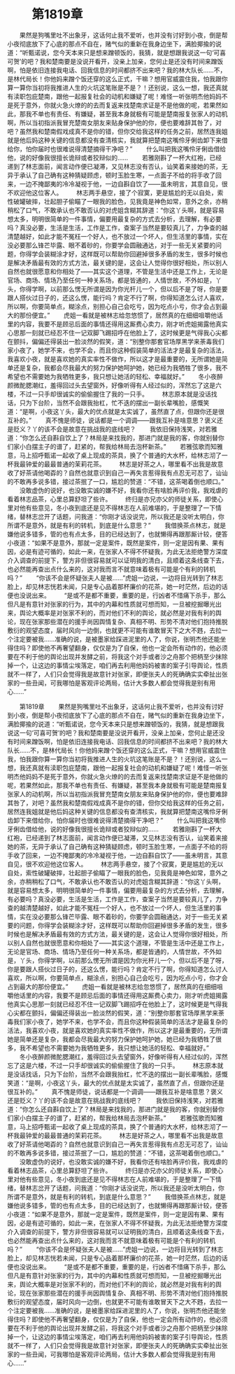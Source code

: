 # 　　第1819章
　　果然是狗嘴里吐不出象牙，这话何止我不爱听，也并没有讨好到小夜，倒是帮小夜彻底放下了心底的那点不自在，赌气似的重新在我身边坐下，满脸揶揄的说道：“听甄诺说，您今天本来只是想来蹭顿饭的，我猜，就是想跟我说这一句‘可喜可贺’的吧？我和楚南要是没说开看开，没亲上加亲，您何止是还没有时间来蹭饭啊，怕是依旧连接我电话、回我信息的时间都挤不出来吧？我的林大队长……不，是林代局长！你他妈来蹭个饭还穿的这么正式，干嘛？想用官威震住我，怕我跟你算一算你当初将我推进人生的火坑这笔账是不是？！还别说，这么一想，我还真就有渎职包庇楚南，跟他一起报复社会的动机和嫌疑了呢！难怪一听张明杰他妈妈不是死于意外，你就火急火燎的的去而复返来找楚南求证是不是他做的呢，若果然如此，那我不单也有责任、有嫌疑，甚至我本身就极有可能是楚南报复张家人的动机啊，所以当初指派我冒充楚南女朋友来贴身保护他的你，便也要难辞其咎了，对吧？虽然我和楚南假戏成真不是你的错，但你交给我这样的任务之前，居然连我姐就是他后妈这种关键的信息都没有查清核实，我就算把楚南这嘴伶牙俐齿卸下来借给你，怕你届时也很难说得清楚摘得干净吧？”
　　什么叫把我这嘴伶牙俐齿借给他，说的好像我很擅长诡辩或者狡辩似的……
　　若雅刚斟了一杯大红袍，已经递到了林志面前，闻言动作便已凝滞，又见林志没有否认，讪笑着来接她的茶，无异于承认了自己确有这种猜疑顾虑，顿时玉脸生寒，一点面子不给的将手收了回来，一边不掩鄙夷的冷冷凝视于他，一边自斟自饮了——虽未明言，其意自见，很不欢迎他这位客人。
　　林志两手悬空，接了个寂寞，更是尴尬的无以自处，索性破罐破摔，壮起胆子偷瞄了一眼我的脸色，见我竟是神色如常，意外之余，亦稍稍松了口气，不敢承认也不敢否认的对虎姐含糊其辞道：“你这丫头啊，就是容易想太多，明明很简单的一件事情，偏要用最复杂的方式去分析，去理解，有必要吗？真没必要，生活是生活，工作是工作，查案子当然是要较真儿了，力争查的越清楚越好，如此才能不冤枉一个好人，也不放过一个坏人，但生活里的事情，实在没必要那么锋芒毕露、眼不着砂的，你要学会圆融通达，对于一些无关紧要的问题，你得学会装糊涂才好，这样既可以帮助你回避掉很多矛盾的发生，很多时候也是解决矛盾最有效的方式方法，最关键的是，这会让人觉得你很好相处，所以别人自然也就很愿意和你相处了——其实这个道理，不管是生活中还是工作上，无论是官场、商场、情场乃至任何一种关系场，都是皆通的，人情世故，不外如是，丫头，你得学啊，以前那么愣无所谓是因为你光杆儿一个，但以后不是了呀，你是要跟人搭伙过日子的，还这么愣，能行吗？肯定不行了啊，你得知道怎么讨人喜欢，所以啊，你要简单点，糊涂点，别担心自己会吃亏，因为吃点小亏，你才会占到最大的那份便宜。”
　　虎姐一看就是被林志给忽悠惯了，居然真的在细细咀嚼他话里的内容，我要不是顾忌后面的事情还得用这厮费心卖力，刚才听虎姐揭露他真实心思那一刻就已经忍不住一记双脚飞踢招呼在他脸上了，这时候更是气得我心尖都在颤抖，偏偏还得装出一脸淡然的假笑，道：“别整你那套官场厚黑学来荼毒我们家小夜了，她学不来，也学不会，而且你这种假装简单的活法才是最复杂的活法，我喜欢小夜，就是喜欢她的真实率性不做作，所以这才是最重要的，无所谓她是简单还是复杂，我都会尽我最大的努力保护她呵护她，她已经为我牺牲了很多，我不希望也不需要她为我牺牲更多，我只想让她活的轻松、幸福就好。”
　　冬小夜醉颜微酡腮潮红，羞得回过头去望窗外，好像听得有人经过似的，浑然忘了这是六楼，不过一只手却很诚实的偷偷握住了我的一只手。
　　林志原本就是没话找话，只为下台阶，当然不会跟我抬杠，忙不迭的摆出一副长辈嘴脸，感慨笑道：“是啊，小夜这丫头，最大的优点就是太实诚了，虽然直了点，但跟你还是很互补的。”
　　真不愧是师徒，说话都是一个调调——跟我互补是啥意思？褒义还是贬义？丫的该不会是故意在挑战我的底线吧？
　　我依旧保持浅笑，对若雅道：“你怎么还自斟自饮上了？林局是来找我的，那进门就是我的客，你就别替你们家小白摆主子的谱了，赶紧的，帮我给林局去泡杯新茶。”
　　若雅弦歌而知雅意，马上招呼甄诺一起收了桌上现成的茶具，换了个普通的大水杯，给林志沏了一杯我最钟爱的最最普通的茉莉花茶。
　　林志是好茶之人，哪里看不出我是故意收了好茶请他喝孬的？自然也就意识到自己一再失言惹得我有点忍无可忍了，讪讪的不敢再多说多错，接过茶抿了一口，尴尬的赞道：“不错，这茶喝着倒也顺口。”
　　没敢虚伪的说好，也没敢实诚的嫌不好，我看你还有啥脸再评价我，我戏虐的看着林志品茶，心里总算舒坦了些许。
　　终归是亦兄亦父的师徒关系，即使心里对他有些意见，冬小夜到底还是见不得林志在人前难堪的，于是整理了一下情绪，替林志岔开了话题，问我道：“你刚才话没说完，所以我还是没听太明白，你所谓不是意外，就是有利的转机，到底是什么意思？”
　　我借换茶点林志，就是嫌他说多错多，管的也有点太多，目的已经达到了，也就懒得再跟那厮计较，便答小夜道：“如果不是意外，那就一定是案件，既然是案件，则一定是因有果、果有因，必是有迹可循的，如此一来，在张家人不得不怀疑我，为此无法拒绝警方深度介入调查的前提下，警方非但很容易就可以证明我的清白，且顺着这条线查下去，也必然能再查出点什么来的，这对我而言不就意味着极有可能是个有利的转机吗？”
　　“你该不会是怀疑张夫人是被……”虎姐一边说，一边将目光转到了林志脸上，却见林志恍若未闻，只是专心品着那杯廉价的花茶，她一时茫然，后边的话便也没说出来。
　　“是或不是都不重要，重要的是，行凶者不惜痛下杀手，那么但凡是有意针对张家的行为，其中的内幕和性质就可想而知，一旦被挖掘曝光出来，舆论大概率是对张家不利的，而对他们不利的舆论，就必然是对我有利的舆论，现在张家那些潜在的援手尚因舆情复杂、真相不明、形势不清对他们抱持推脱敷衍的观望态度，届时风向一边倒，也就更不可能有谁敢冒天下之大不韪，去拉一个注定要被我……准确的说，是被墨家给踩进泥里的人了，你说，张明杰他还能坐得住吗？即使他不再奢望翻身，仅仅是为了自保，他也一定会所有动作的，他必须要在不利于他的舆论出现并发酵之前，将我这个对手或者沙之舟那个把柄至少抹除掉一个，让这边的事情尘埃落定，咱们再去利用他妈妈被害的案子引导舆论，性质就不一样了，人们只会觉得我是故意针对张家，即便张夫人的死确确实实牵扯出张家的一些丑闻，可我哪怕是客观评论两局，估计大多数人都会觉得我是别有用心……”

　　第1819章
　　果然是狗嘴里吐不出象牙，这话何止我不爱听，也并没有讨好到小夜，倒是帮小夜彻底放下了心底的那点不自在，赌气似的重新在我身边坐下，满脸揶揄的说道：“听甄诺说，您今天本来只是想来蹭顿饭的，我猜，就是想跟我说这一句‘可喜可贺’的吧？我和楚南要是没说开看开，没亲上加亲，您何止是还没有时间来蹭饭啊，怕是依旧连接我电话、回我信息的时间都挤不出来吧？我的林大队长……不，是林代局长！你他妈来蹭个饭还穿的这么正式，干嘛？想用官威震住我，怕我跟你算一算你当初将我推进人生的火坑这笔账是不是？！还别说，这么一想，我还真就有渎职包庇楚南，跟他一起报复社会的动机和嫌疑了呢！难怪一听张明杰他妈妈不是死于意外，你就火急火燎的的去而复返来找楚南求证是不是他做的呢，若果然如此，那我不单也有责任、有嫌疑，甚至我本身就极有可能是楚南报复张家人的动机啊，所以当初指派我冒充楚南女朋友来贴身保护他的你，便也要难辞其咎了，对吧？虽然我和楚南假戏成真不是你的错，但你交给我这样的任务之前，居然连我姐就是他后妈这种关键的信息都没有查清核实，我就算把楚南这嘴伶牙俐齿卸下来借给你，怕你届时也很难说得清楚摘得干净吧？”
　　什么叫把我这嘴伶牙俐齿借给他，说的好像我很擅长诡辩或者狡辩似的……
　　若雅刚斟了一杯大红袍，已经递到了林志面前，闻言动作便已凝滞，又见林志没有否认，讪笑着来接她的茶，无异于承认了自己确有这种猜疑顾虑，顿时玉脸生寒，一点面子不给的将手收了回来，一边不掩鄙夷的冷冷凝视于他，一边自斟自饮了——虽未明言，其意自见，很不欢迎他这位客人。
　　林志两手悬空，接了个寂寞，更是尴尬的无以自处，索性破罐破摔，壮起胆子偷瞄了一眼我的脸色，见我竟是神色如常，意外之余，亦稍稍松了口气，不敢承认也不敢否认的对虎姐含糊其辞道：“你这丫头啊，就是容易想太多，明明很简单的一件事情，偏要用最复杂的方式去分析，去理解，有必要吗？真没必要，生活是生活，工作是工作，查案子当然是要较真儿了，力争查的越清楚越好，如此才能不冤枉一个好人，也不放过一个坏人，但生活里的事情，实在没必要那么锋芒毕露、眼不着砂的，你要学会圆融通达，对于一些无关紧要的问题，你得学会装糊涂才好，这样既可以帮助你回避掉很多矛盾的发生，很多时候也是解决矛盾最有效的方式方法，最关键的是，这会让人觉得你很好相处，所以别人自然也就很愿意和你相处了——其实这个道理，不管是生活中还是工作上，无论是官场、商场、情场乃至任何一种关系场，都是皆通的，人情世故，不外如是，丫头，你得学啊，以前那么愣无所谓是因为你光杆儿一个，但以后不是了呀，你是要跟人搭伙过日子的，还这么愣，能行吗？肯定不行了啊，你得知道怎么讨人喜欢，所以啊，你要简单点，糊涂点，别担心自己会吃亏，因为吃点小亏，你才会占到最大的那份便宜。”
　　虎姐一看就是被林志给忽悠惯了，居然真的在细细咀嚼他话里的内容，我要不是顾忌后面的事情还得用这厮费心卖力，刚才听虎姐揭露他真实心思那一刻就已经忍不住一记双脚飞踢招呼在他脸上了，这时候更是气得我心尖都在颤抖，偏偏还得装出一脸淡然的假笑，道：“别整你那套官场厚黑学来荼毒我们家小夜了，她学不来，也学不会，而且你这种假装简单的活法才是最复杂的活法，我喜欢小夜，就是喜欢她的真实率性不做作，所以这才是最重要的，无所谓她是简单还是复杂，我都会尽我最大的努力保护她呵护她，她已经为我牺牲了很多，我不希望也不需要她为我牺牲更多，我只想让她活的轻松、幸福就好。”
　　冬小夜醉颜微酡腮潮红，羞得回过头去望窗外，好像听得有人经过似的，浑然忘了这是六楼，不过一只手却很诚实的偷偷握住了我的一只手。
　　林志原本就是没话找话，只为下台阶，当然不会跟我抬杠，忙不迭的摆出一副长辈嘴脸，感慨笑道：“是啊，小夜这丫头，最大的优点就是太实诚了，虽然直了点，但跟你还是很互补的。”
　　真不愧是师徒，说话都是一个调调——跟我互补是啥意思？褒义还是贬义？丫的该不会是故意在挑战我的底线吧？
　　我依旧保持浅笑，对若雅道：“你怎么还自斟自饮上了？林局是来找我的，那进门就是我的客，你就别替你们家小白摆主子的谱了，赶紧的，帮我给林局去泡杯新茶。”
　　若雅弦歌而知雅意，马上招呼甄诺一起收了桌上现成的茶具，换了个普通的大水杯，给林志沏了一杯我最钟爱的最最普通的茉莉花茶。
　　林志是好茶之人，哪里看不出我是故意收了好茶请他喝孬的？自然也就意识到自己一再失言惹得我有点忍无可忍了，讪讪的不敢再多说多错，接过茶抿了一口，尴尬的赞道：“不错，这茶喝着倒也顺口。”
　　没敢虚伪的说好，也没敢实诚的嫌不好，我看你还有啥脸再评价我，我戏虐的看着林志品茶，心里总算舒坦了些许。
　　终归是亦兄亦父的师徒关系，即使心里对他有些意见，冬小夜到底还是见不得林志在人前难堪的，于是整理了一下情绪，替林志岔开了话题，问我道：“你刚才话没说完，所以我还是没听太明白，你所谓不是意外，就是有利的转机，到底是什么意思？”
　　我借换茶点林志，就是嫌他说多错多，管的也有点太多，目的已经达到了，也就懒得再跟那厮计较，便答小夜道：“如果不是意外，那就一定是案件，既然是案件，则一定是因有果、果有因，必是有迹可循的，如此一来，在张家人不得不怀疑我，为此无法拒绝警方深度介入调查的前提下，警方非但很容易就可以证明我的清白，且顺着这条线查下去，也必然能再查出点什么来的，这对我而言不就意味着极有可能是个有利的转机吗？”
　　“你该不会是怀疑张夫人是被……”虎姐一边说，一边将目光转到了林志脸上，却见林志恍若未闻，只是专心品着那杯廉价的花茶，她一时茫然，后边的话便也没说出来。
　　“是或不是都不重要，重要的是，行凶者不惜痛下杀手，那么但凡是有意针对张家的行为，其中的内幕和性质就可想而知，一旦被挖掘曝光出来，舆论大概率是对张家不利的，而对他们不利的舆论，就必然是对我有利的舆论，现在张家那些潜在的援手尚因舆情复杂、真相不明、形势不清对他们抱持推脱敷衍的观望态度，届时风向一边倒，也就更不可能有谁敢冒天下之大不韪，去拉一个注定要被我……准确的说，是被墨家给踩进泥里的人了，你说，张明杰他还能坐得住吗？即使他不再奢望翻身，仅仅是为了自保，他也一定会所有动作的，他必须要在不利于他的舆论出现并发酵之前，将我这个对手或者沙之舟那个把柄至少抹除掉一个，让这边的事情尘埃落定，咱们再去利用他妈妈被害的案子引导舆论，性质就不一样了，人们只会觉得我是故意针对张家，即便张夫人的死确确实实牵扯出张家的一些丑闻，可我哪怕是客观评论两局，估计大多数人都会觉得我是别有用心……”
